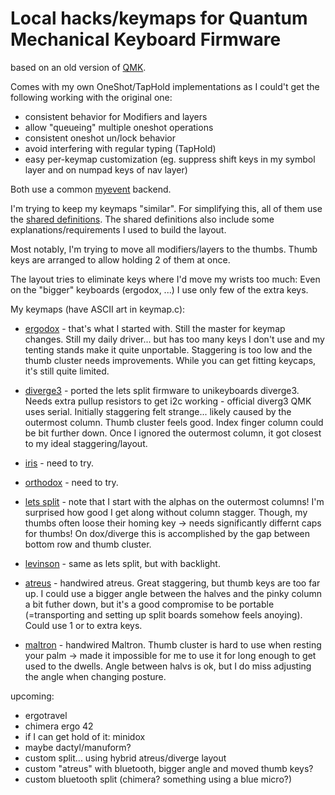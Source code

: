 # Local hacks/keymaps for Quantum Mechanical Keyboard Firmware

based on an old version of [QMK](https://github.com/qmk/qmk_firmware).

Comes with my own OneShot/TapHold implementations as I could't get the
following working with the original one:

* consistent behavior for Modifiers and layers
* allow "queueing" multiple oneshot operations
* consistent oneshot un/lock behavior
* avoid interfering with regular typing (TapHold)
* easy per-keymap customization (eg. suppress shift keys in my symbol
  layer and on numpad keys of nav layer)

Both use a common [myevent](/quantum/process_keycode/process_myevent.h) backend.

I'm trying to keep my keymaps "similar". For simplifying this, all of
them use the [shared definitions](/mykeys.h). The shared definitions
also include some explanations/requirements I used to build the layout.

Most notably, I'm trying to move all modifiers/layers to the thumbs.
Thumb keys are arranged to allow holding 2 of them at once.

The layout tries to eliminate keys where I'd move my wrists too much:
Even on the "bigger" keyboards (ergodox, ...) I use only few of the
extra keys.

My keymaps (have ASCII art in keymap.c):

* [ergodox](/keyboards/ergodox/keymaps/rclasen/) - that's what I started
  with. Still the master for keymap changes. Still my daily driver... but
  has too many keys I don't use and my tenting stands make it quite
  unportable. Staggering is too low and the thumb cluster needs
  improvements. While you can get fitting keycaps, it's still quite
  limited.

* [diverge3](/keyboards/mydiverge/keymaps/default/) - ported the lets
  split firmware to unikeyboards diverge3. Needs extra pullup resistors to
  get i2c working - official diverg3 QMK uses serial. Initially staggering
  felt strange... likely caused by the outermost column. Thumb cluster
  feels good. Index finger column could be bit further down. Once I
  ignored the outermost column, it got closest to my ideal
  staggering/layout.

* [iris](/keyboards/iris/keymaps/default/) - need to try.

* [orthodox](/keyboards/orthodox/keymaps/default/) - need to try.

* [lets split](/keyboards/lets_split/keymaps/rclasen/) - note that I start
  with the alphas on the outermost columns! I'm surprised how good I get
  along without column stagger. Though, my thumbs often loose their homing
  key -> needs significantly differnt caps for thumbs! On dox/diverge this
  is accomplished by the gap between bottom row and thumb cluster.

* [levinson](/keyboards/levinson/keymaps/rclasen/) - same as lets split,
  but with backlight.

* [atreus](/keyboards/myatreus/keymaps/default/) - handwired atreus. Great
  staggering, but thumb keys are too far up. I could use a bigger angle
  between the halves and the pinky column a bit futher down, but it's a
  good compromise to be portable (=transporting and setting up split
  boards somehow feels anoying). Could use 1 or to extra keys.

* [maltron](/keyboards/myatreus/keymaps/default/) - handwired Maltron.
  Thumb cluster is hard to use when resting your palm -> made it
  impossible for me to use it for long enough to get used to the dwells.
  Angle between halvs is ok, but I do miss adjusting the angle when
  changing posture.

upcoming:
* ergotravel
* chimera ergo 42
* if I can get hold of it: minidox
* maybe dactyl/manuform?
* custom split... using hybrid atreus/diverge layout
* custom "atreus" with bluetooth, bigger angle and moved thumb keys?
* custom bluetooth split (chimera? something using a blue micro?)
